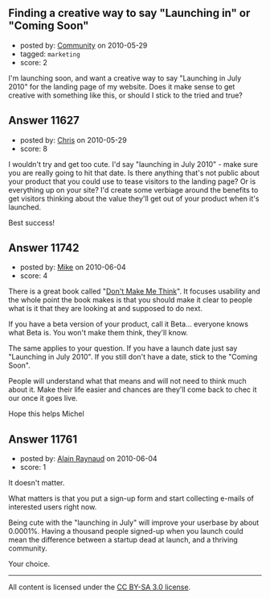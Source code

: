 ## Finding a creative way to say "Launching in" or "Coming Soon"

- posted by: [Community](https://stackexchange.com/users/-1/-1-community) on 2010-05-29
- tagged: `marketing`
- score: 2

I'm launching soon, and want a creative way to say "Launching in July 2010" for the landing page of my website. Does it make sense to get creative with something like this, or should I stick to the tried and true?


## Answer 11627

- posted by: [Chris](https://stackexchange.com/users/-1/412-chris) on 2010-05-29
- score: 8

I wouldn't try and get too cute. I'd say "launching in July 2010" - make sure you are really going to hit that date. Is there anything that's not public about your product that you could use to tease visitors to the landing page? Or is everything up on your site? I'd create some verbiage around the benefits to get visitors thinking about the value they'll get out of your product when it's launched.

Best success!


## Answer 11742

- posted by: [Mike](https://stackexchange.com/users/-1/2696-mike) on 2010-06-04
- score: 4

<p>There is a great book called "<a href="http://www.google.com/url?sa=t&amp;source=web&amp;cd=4&amp;ved=0CDEQFjAD&amp;url=http%3A%2F%2Fen.wikipedia.org%2Fwiki%2FDon%2527t_Make_Me_Think&amp;ei=KcQITOytFsOK_Aac9KTqDw&amp;usg=AFQjCNEE6VS3qqMrzRkr8YnqB3tskR4J-g" rel="nofollow">Don't Make Me Think</a>". It focuses usability and the whole point the book makes is that you should make it clear to people what is it that they are looking at and supposed to do next.</p>

<p>If you have a beta version of your product, call it Beta... everyone knows what Beta is. You won't make them think, they'll know.</p>

<p>The same applies to your question.
If you have a launch date just say "Launching in July 2010".
If you still don't have a date, stick to the "Coming Soon".</p>

<p>People will understand what that means and will not need to think much about it. Make their life easier and chances are they'll come back to chec it our once it goes live.</p>

<p>Hope this helps
Michel</p>



## Answer 11761

- posted by: [Alain Raynaud](https://stackexchange.com/users/-1/502-alain-raynaud) on 2010-06-04
- score: 1

It doesn't matter.

What matters is that you put a sign-up form and start collecting e-mails of interested users right now.

Being cute with the "launching in July" will improve your userbase by about 0.0001%. Having a thousand people signed-up when you launch could mean the difference between a startup dead at launch, and a thriving community.

Your choice.



---

All content is licensed under the [CC BY-SA 3.0 license](https://creativecommons.org/licenses/by-sa/3.0/).
